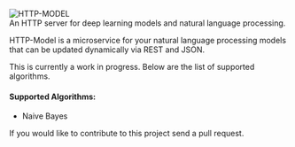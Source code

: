 ![HTTP-MODEL](https://github.com/lukebrains/http-model/blob/master/logo/http_model.png "HTTP-Model")
<br/>
An HTTP server for deep learning models and natural language processing.

HTTP-Model is a microservice for your natural language processing models 
that can be updated dynamically via REST and JSON.

This is currently a work in progress. Below are the list of supported algorithms.

#### Supported Algorithms:
+ Naive Bayes

If you would like to contribute to this project send a pull request.


